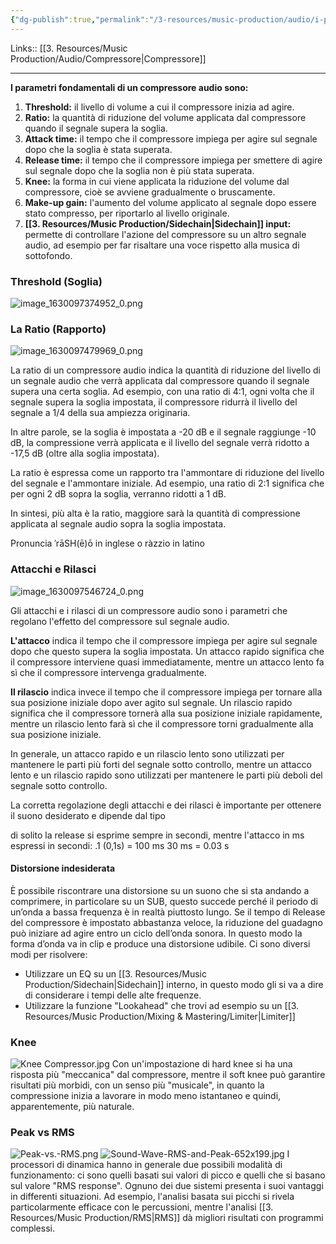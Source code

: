 ```yaml
---
{"dg-publish":true,"permalink":"/3-resources/music-production/audio/i-parametri-di-un-compressore/"}
---
```


Links:: [[3. Resources/Music Production/Audio/Compressore\|Compressore]]

---
**I parametri fondamentali di un compressore audio sono:**
1. **Threshold:** il livello di volume a cui il compressore inizia ad agire.
2. **Ratio:** la quantità di riduzione del volume applicata dal compressore quando il segnale supera la soglia.
3. **Attack time:** il tempo che il compressore impiega per agire sul segnale dopo che la soglia è stata superata.
4. **Release time:** il tempo che il compressore impiega per smettere di agire sul segnale dopo che la soglia non è più stata superata.
5. **Knee:** la forma in cui viene applicata la riduzione del volume dal compressore, cioè se avviene gradualmente o bruscamente.
6. **Make-up gain:** l'aumento del volume applicato al segnale dopo essere stato compresso, per riportarlo al livello originale.
7. **[[3. Resources/Music Production/Sidechain\|Sidechain]] input:** permette di controllare l'azione del compressore su un altro segnale audio, ad esempio per far risaltare una voce rispetto alla musica di sottofondo.


### Threshold (Soglia)
![image_1630097374952_0.png](/img/user/3.%20Resources/Images/image_1630097374952_0.png)



### La Ratio (Rapporto)
![image_1630097479969_0.png](/img/user/3.%20Resources/Images/image_1630097479969_0.png)

La ratio di un compressore audio indica la quantità di riduzione del livello di un segnale audio che verrà applicata dal compressore quando il segnale supera una certa soglia. Ad esempio, con una ratio di 4:1, ogni volta che il segnale supera la soglia impostata, il compressore ridurrà il livello del segnale a 1/4 della sua ampiezza originaria.

In altre parole, se la soglia è impostata a -20 dB e il segnale raggiunge -10 dB, la compressione verrà applicata e il livello del segnale verrà ridotto a -17,5 dB (oltre alla soglia impostata). 

La ratio è espressa come un rapporto tra l'ammontare di riduzione del livello del segnale e l'ammontare iniziale. Ad esempio, una ratio di 2:1 significa che per ogni 2 dB sopra la soglia, verranno ridotti a 1 dB.

In sintesi, più alta è la ratio, maggiore sarà la quantità di compressione applicata al segnale audio sopra la soglia impostata.

Pronuncia ˈrāSH(ē)ō in inglese o ràzzio in latino

### Attacchi e Rilasci
![image_1630097546724_0.png](/img/user/3.%20Resources/Images/image_1630097546724_0.png)

Gli attacchi e i rilasci di un compressore audio sono i parametri che regolano l'effetto del compressore sul segnale audio. 

**L'attacco** indica il tempo che il compressore impiega per agire sul segnale dopo che questo supera la soglia impostata. Un attacco rapido significa che il compressore interviene quasi immediatamente, mentre un attacco lento fa sì che il compressore intervenga gradualmente.

**Il rilascio** indica invece il tempo che il compressore impiega per tornare alla sua posizione iniziale dopo aver agito sul segnale. Un rilascio rapido significa che il compressore tornerà alla sua posizione iniziale rapidamente, mentre un rilascio lento farà sì che il compressore torni gradualmente alla sua posizione iniziale.

In generale, un attacco rapido e un rilascio lento sono utilizzati per mantenere le parti più forti del segnale sotto controllo, mentre un attacco lento e un rilascio rapido sono utilizzati per mantenere le parti più deboli del segnale sotto controllo.

La corretta regolazione degli attacchi e dei rilasci è importante per ottenere il suono desiderato e dipende dal tipo

di solito la release si esprime sempre in secondi, mentre l'attacco in ms
espressi in secondi:
.1 (0,1s) = 100 ms
30 ms = 0.03 s


#### Distorsione indesiderata
È possibile riscontrare una distorsione su un suono che si sta andando a comprimere, in particolare su un SUB, questo succede perché il periodo di un’onda a bassa frequenza è in realtà piuttosto lungo. Se il tempo di Release del compressore è impostato abbastanza veloce, la riduzione del guadagno può iniziare ad agire entro un ciclo dell’onda sonora. In questo modo la forma d’onda va in clip e produce una distorsione udibile.
Ci sono diversi modi per risolvere:
- Utilizzare un EQ su un [[3. Resources/Music Production/Sidechain\|Sidechain]] interno, in questo modo gli si va a dire di considerare i tempi delle alte frequenze.
- Utilizzare la funzione "Lookahead" che trovi ad esempio su un [[3. Resources/Music Production/Mixing & Mastering/Limiter\|Limiter]]

### Knee
![Knee Compressor.jpg](/img/user/3.%20Resources/Images/Knee%20Compressor.jpg)
Con un'impostazione di hard knee si ha una risposta più "meccanica" dal compressore, mentre il soft knee può garantire risultati più morbidi, con un senso più "musicale", in quanto la compressione inizia a lavorare in modo meno istantaneo e quindi, apparentemente, più naturale.

### Peak vs RMS
![Peak-vs.-RMS.png](/img/user/3.%20Resources/Images/Peak-vs.-RMS.png)
![Sound-Wave-RMS-and-Peak-652x199.jpg](/img/user/3.%20Resources/Images/Sound-Wave-RMS-and-Peak-652x199.jpg)
I processori di dinamica hanno in generale due possibili modalità di funzionamento: ci sono quelli basati sui valori di picco e quelli che si basano sul valore "RMS response". Ognuno dei due sistemi presenta i suoi vantaggi in differenti situazioni. Ad esempio, l'analisi basata sui picchi si rivela particolarmente efficace con le percussioni, mentre l'analisi [[3. Resources/Music Production/RMS\|RMS]] dà migliori risultati con programmi complessi.


